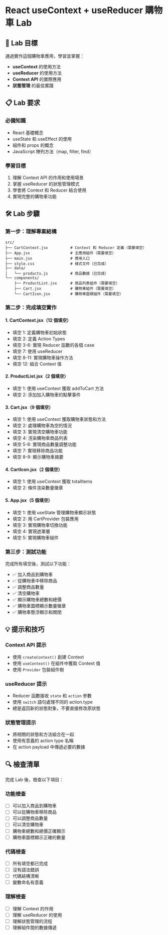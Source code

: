 # React useContext + useReducer 購物車 Lab

## 🎯 Lab 目標

通過實作這個購物車應用，學習並掌握：
- **useContext** 的使用方法
- **useReducer** 的使用方法
- **Context API** 的實際應用
- **狀態管理** 的最佳實踐

## 📋 Lab 要求

### 必備知識
- React 基礎概念
- useState 和 useEffect 的使用
- 組件和 props 的概念
- JavaScript 陣列方法（map, filter, find）

### 學習目標
1. 理解 Context API 的作用和使用場景
2. 掌握 useReducer 的狀態管理模式
3. 學會將 Context 和 Reducer 結合使用
4. 實現完整的購物車功能

## 🛠️ Lab 步驟

### 第一步：理解專案結構
```
src/
├── CartContext.jsx          # Context 和 Reducer 定義（需要填空）
├── App.jsx                  # 主應用組件（需要填空）
├── main.jsx                 # 應用入口
├── style.css                # 樣式文件（已完成）
├── data/
│   └── products.js          # 商品數據（已完成）
└── components/
    ├── ProductList.jsx      # 商品列表組件（需要填空）
    ├── Cart.jsx             # 購物車組件（需要填空）
    └── CartIcon.jsx         # 購物車圖標組件（需要填空）
```

### 第二步：完成填空實作

#### 1. CartContext.jsx（12 個填空）
- 填空 1: 定義購物車初始狀態
- 填空 2: 定義 Action Types
- 填空 3-6: 實現 Reducer 函數的各個 case
- 填空 7: 使用 useReducer
- 填空 8-11: 實現購物車操作方法
- 填空 12: 組合 Context 值

#### 2. ProductList.jsx（2 個填空）
- 填空 1: 使用 useContext 獲取 addToCart 方法
- 填空 2: 添加加入購物車的點擊事件

#### 3. Cart.jsx（9 個填空）
- 填空 1: 使用 useContext 獲取購物車狀態和方法
- 填空 2: 處理購物車為空的情況
- 填空 3: 實現清空購物車功能
- 填空 4: 渲染購物車商品列表
- 填空 5-6: 實現商品數量調整功能
- 填空 7: 實現移除商品功能
- 填空 8-9: 顯示購物車摘要

#### 4. CartIcon.jsx（2 個填空）
- 填空 1: 使用 useContext 獲取 totalItems
- 填空 2: 條件渲染數量徽章

#### 5. App.jsx（5 個填空）
- 填空 1: 使用 useState 管理購物車顯示狀態
- 填空 2: 用 CartProvider 包裝應用
- 填空 3: 實現購物車切換功能
- 填空 4: 實現遮罩層
- 填空 5: 實現購物車組件

### 第三步：測試功能

完成所有填空後，測試以下功能：
- ✅ 加入商品到購物車
- ✅ 從購物車中移除商品
- ✅ 調整商品數量
- ✅ 清空購物車
- ✅ 顯示購物車總數和總價
- ✅ 購物車圖標顯示數量徽章
- ✅ 購物車懸浮顯示和關閉

## 💡 提示和技巧

### Context API 提示
- 使用 `createContext()` 創建 Context
- 使用 `useContext()` 在組件中獲取 Context 值
- 使用 `Provider` 包裝組件樹

### useReducer 提示
- Reducer 函數接收 `state` 和 `action` 參數
- 使用 `switch` 語句處理不同的 action.type
- 總是返回新的狀態對象，不要直接修改原狀態

### 狀態管理提示
- 將相關的狀態和方法組合在一起
- 使用有意義的 action type 名稱
- 在 action payload 中傳遞必要的數據

## 🔍 檢查清單

完成 Lab 後，檢查以下項目：

### 功能檢查
- [ ] 可以加入商品到購物車
- [ ] 可以從購物車移除商品
- [ ] 可以調整商品數量
- [ ] 可以清空購物車
- [ ] 購物車總數和總價正確顯示
- [ ] 購物車圖標顯示正確的數量

### 代碼檢查
- [ ] 所有填空都已完成
- [ ] 沒有語法錯誤
- [ ] 代碼結構清晰
- [ ] 變數命名有意義

### 理解檢查
- [ ] 理解 Context 的作用
- [ ] 理解 useReducer 的使用
- [ ] 理解狀態管理的流程
- [ ] 理解組件間的數據傳遞
